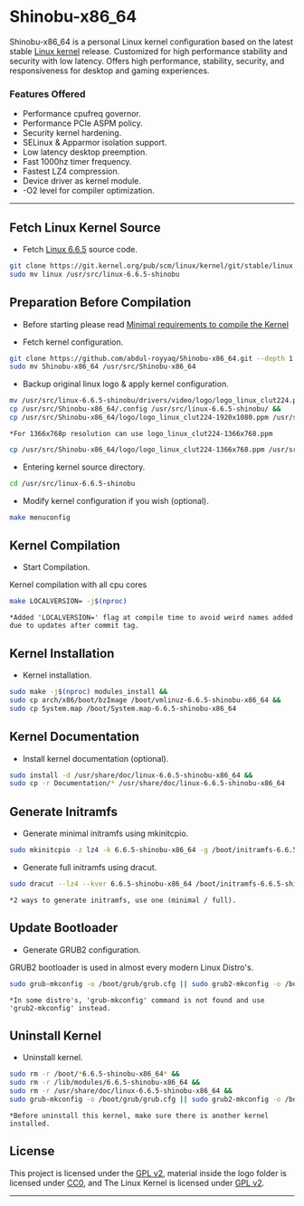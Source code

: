# Shinobu-x86_64

Shinobu-x86_64 is a personal Linux kernel configuration based on the latest stable [Linux kernel](https://kernel.org) release.
Customized for high performance stability and security with low latency. Offers high performance, stability, security, and responsiveness for desktop and gaming experiences.

### Features Offered

* Performance cpufreq governor.
* Performance PCIe ASPM policy.
* Security kernel hardening.
* SELinux & Apparmor isolation support.
* Low latency desktop preemption.
* Fast 1000hz timer frequency.
* Fastest LZ4 compression.
* Device driver as kernel module.
* -O2 level for compiler optimization.

---

## Fetch Linux Kernel Source

* Fetch [Linux 6.6.5](https://git.kernel.org/pub/scm/linux/kernel/git/stable/linux.git/commit/?h=v6.6.5) source code.
 
```bash
git clone https://git.kernel.org/pub/scm/linux/kernel/git/stable/linux.git --depth 1 -b v6.6.5 &&
sudo mv linux /usr/src/linux-6.6.5-shinobu
```

## Preparation Before Compilation

* Before starting please read [Minimal requirements to compile the Kernel](https://www.kernel.org/doc/html/latest/process/changes.html)

* Fetch kernel configuration.

```bash
git clone https://github.com/abdul-royyaq/Shinobu-x86_64.git --depth 1 &&
sudo mv Shinobu-x86_64 /usr/src/Shinobu-x86_64
```

* Backup original linux logo & apply kernel configuration.

```bash
mv /usr/src/linux-6.6.5-shinobu/drivers/video/logo/logo_linux_clut224.ppm /usr/src/linux-6.6.5-shinobu/drivers/video/logo/logo_linux_clut224.backup.ppm &&
cp /usr/src/Shinobu-x86_64/.config /usr/src/linux-6.6.5-shinobu/ &&
cp /usr/src/Shinobu-x86_64/logo/logo_linux_clut224-1920x1080.ppm /usr/src/linux-6.6.5-shinobu/drivers/video/logo/logo_linux_clut224.ppm
```

`*For 1366x768p resolution can use logo_linux_clut224-1366x768.ppm`

```bash
cp /usr/src/Shinobu-x86_64/logo/logo_linux_clut224-1366x768.ppm /usr/src/linux-6.6.5-shinobu/drivers/video/logo/logo_linux_clut224.ppm
```

* Entering kernel source directory.

```bash
cd /usr/src/linux-6.6.5-shinobu
```

* Modify kernel configuration if you wish (optional).

```bash
make menuconfig 
```

## Kernel Compilation

* Start Compilation.

Kernel compilation with all cpu cores

```bash
make LOCALVERSION= -j$(nproc)
```

`*Added 'LOCALVERSION=' flag at compile time to avoid weird names added due to updates after commit tag.`

## Kernel Installation

* Kernel installation.

```bash
sudo make -j$(nproc) modules_install &&
sudo cp arch/x86/boot/bzImage /boot/vmlinuz-6.6.5-shinobu-x86_64 &&
sudo cp System.map /boot/System.map-6.6.5-shinobu-x86_64
```

## Kernel Documentation

* Install kernel documentation (optional).

```bash
sudo install -d /usr/share/doc/linux-6.6.5-shinobu-x86_64 &&
sudo cp -r Documentation/* /usr/share/doc/linux-6.6.5-shinobu-x86_64
```

## Generate Initramfs

* Generate minimal initramfs using mkinitcpio.

```bash
sudo mkinitcpio -z lz4 -k 6.6.5-shinobu-x86_64 -g /boot/initramfs-6.6.5-shinobu-x86_64.img
```

* Generate full initramfs using dracut.

```bash
sudo dracut --lz4 --kver 6.6.5-shinobu-x86_64 /boot/initramfs-6.6.5-shinobu-x86_64.img
```

`*2 ways to generate initramfs, use one (minimal / full).`

## Update Bootloader

* Generate GRUB2 configuration.

GRUB2 bootloader is used in almost every modern Linux Distro's.

```bash
sudo grub-mkconfig -o /boot/grub/grub.cfg || sudo grub2-mkconfig -o /boot/grub/grub.cfg
```

`*In some distro's, 'grub-mkconfig' command is not found and use 'grub2-mkconfig' instead.`

## Uninstall Kernel

* Uninstall kernel.

```bash
sudo rm -r /boot/*6.6.5-shinobu-x86_64* &&
sudo rm -r /lib/modules/6.6.5-shinobu-x86_64 &&
sudo rm -r /usr/share/doc/linux-6.6.5-shinobu-x86_64 &&
sudo grub-mkconfig -o /boot/grub/grub.cfg || sudo grub2-mkconfig -o /boot/grub/grub.cfg
```

`*Before uninstall this kernel, make sure there is another kernel installed.`

## License

This project is licensed under the [GPL v2](https://www.gnu.org/licenses/old-licenses/gpl-2.0.html), material inside the logo folder is licensed under [CC0](https://creativecommons.org/publicdomain/zero/1.0), and The Linux Kernel is licensed under [GPL v2](https://www.gnu.org/licenses/old-licenses/gpl-2.0.html).

---
